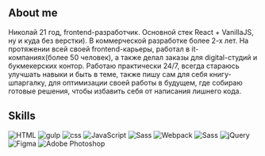 ## About me
Николай 21 год, frontend-разработчик. Основной стек React + VanillaJS, ну и куда без верстки). 
В коммерческой разработке более 2-х лет. 
На протяжении всей своей frontend-карьеры, работал в it-компаниях(более 50 человек), а также делал заказы для digital-студий и букмекерских контор. 
Работаю практически 24/7, всегда стараюсь улучшать навыки и быть в теме, также пишу сам для себя книгу-шпаргалку, для оптимизации своей работы в будущем, где собираю готовые решения, чтобы избавить себя от написания лишнего кода.


## Skills 
![HTML](https://img.shields.io/badge/-HTML-f61621?style=for-the-badge&logo=HTML5&logoColor=fff)
![gulp](https://img.shields.io/badge/-gulp-fff?style=for-the-badge&logo=gulp&logoColor=f61621)
![css](https://img.shields.io/badge/-CSS-blue?style=for-the-badge&logo=CSS3&logoColor=orange)
![JavaScript](https://img.shields.io/badge/-JavaScript-000?style=for-the-badge&logo=JavaScript&logoColor=yellow)
![Sass](https://img.shields.io/badge/-Sass-pink?style=for-the-badge&logo=Sass&logoColor=fff)
![Webpack](https://img.shields.io/badge/-Webpack-fff?style=for-the-badge&logo=Webpack&logoColor=blue)
![Sass](https://img.shields.io/badge/-Sass-pink?style=for-the-badge&logo=Sass&logoColor=fff)
![jQuery](https://img.shields.io/badge/-jQuery-blue?style=for-the-badge&logo=jQuery&logoColor=yellow)
![Figma](https://img.shields.io/badge/-Figma-purple?style=for-the-badge&logo=Figma&logoColor=fff)
![Adobe Photoshop](https://img.shields.io/badge/-Adobe_Photoshop-blue?style=for-the-badge&logo=adobephotoshop&logoColor=fff)



